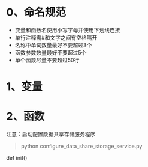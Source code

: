 # 0、命名规范
- 变量和函数名使用小写字母并使用下划线连接
- 单行注释需#和文字之间有空格隔开
- 名称中单词数量最好不要超过3个
- 函数参数数量最好不要超过5个
- 单个函数尽量不要超过50行

# 1、变量


# 2、函数
注意：启动配置数据共享存储服务程序
>python configure_data_share_storage_service.py

def init()









































